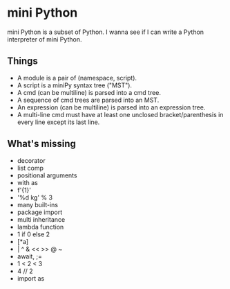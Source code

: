 # mini Python
mini Python is a subset of Python. I wanna see if I can write a Python interpreter of mini Python.  

## Things
- A module is a pair of (namespace, script).  
- A script is a miniPy syntax tree ("MST").  
- A cmd (can be multiline) is parsed into a cmd tree.  
- A sequence of cmd trees are parsed into an MST.  
- An expression (can be multiline) is parsed into an expression tree.  
- A multi-line cmd must have at least one unclosed bracket/parenthesis in every line except its last line.  

## What's missing
- decorator
- list comp
- positional arguments
- with as
- f'{1}'
- '%d kg' % 3
- many built-ins
- package import
- multi inheritance
- lambda function
- 1 if 0 else 2
- [*a]
- | ^ & << >> @ ~
- await, ;=
- 1 < 2 < 3
- 4 // 2
- import as
